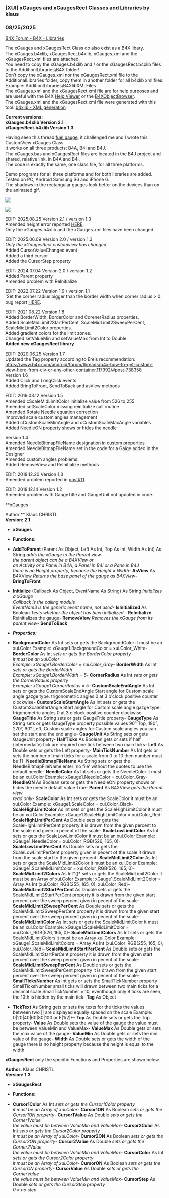###  [XUI] xGauges and xGaugesRect Classes and Libraries by klaus
### 08/25/2025
[B4X Forum - B4X - Libraries](https://www.b4x.com/android/forum/threads/98932/)

The xGauges and xGaugesRect Class do also exist as a B4X libary.  
The xGauges.b4xlib, xGaugesRect.b4xlib, xGauges.xml and the xGaugesRect.xml files are attached.  
You need to copy the xGauges.b4xlib and / or the xGaugesRect.b4xlib files to the AdditionlLibraries\B4X folder!  
Don’t copy the xGauges.xml nor the xGaugesRect.xml file to the AdditionalLibraries folder, copy them in another folder for all b4xlib xml files.  
Example: AdditionlLibraries\B4XlibXMLFiles  
The xGauges.xml and the xGaugesRect.xml file are for help purposes and are useful with the B4X [Help Viewer](https://www.b4x.com/android/forum/threads/b4x-help-viewer.46969/) or the [B4XObjectBrowser](https://www.b4x.com/android/forum/threads/b4a-b4i-b4j-and-b4r-api-documentation-b4x-object-browser.25682/#content).  
The xGauges.xml and the xGaugesRect.xml file were generated with this tool: [b4xlib - XML generation](https://www.b4x.com/android/forum/threads/b4x-xml2map-simple-way-to-parse-xml-documents.74848/)  
  
**Current versions:  
xGauges.b4xlib Version 2.1  
xGaugesRect.b4xlib Version 1.3**  
  
Having seen this thread [fuel gauge](https://www.b4x.com/android/forum/threads/fuel-gauge.98724/#post-622800), it challenged me and I wrote this CustomView xGauges Class.  
It works on all three products: B4A, B4i and B4J.  
The xGauges.bas and xGaugesRect files are located in the B4J project and shared, relative link, in B4A and B4i.  
The code is exactly the same, one class file, for all three platforms.  
  
Demo programs for all three platforms and for both libraries are added.  
Tested on PC, Android Samsung S6 and iPhone 6.  
The shadows in the rectangular gauges look better on the devices than on the animated gif.  
  
![](https://www.b4x.com/android/forum/attachments/118113)  
  
![](https://www.b4x.com/android/forum/attachments/118114)  
  
EDIT: 2025.08.25 Version 2.1 / version 1.3  
Amended height error reported [HERE](https://www.b4x.com/android/forum/threads/xgauges-gauge-horizontal-border-bottom-missing.168371/#content).  
Only the xGauges.b4xlib and the xGauges.xml files have been changed  
  
EDIT: 2025.06.09 Version 2.0 / version 1.3  
*Only the xGaugesRect customview has changed.*  
Added CursorValueChanged event  
Added a third cursor  
Added the CursorStep property  
  
EDIT: 2024.07.04 Version 2.0 / version 1.2  
Added Parent property  
Amended problem with ReInitialize  
  
EDIT: 2022.07.22 Version 1.9 / version 1.1  
'Set the corner radius bigger than the border width when corner radius > 0. bug report [HERE](https://www.b4x.com/android/forum/threads/xgauges-drawing-of-gauge-border-with-non-zero-radius-fills-the-rectangle.141721/).  
  
EDIT: 2021.08.22 Version 1.8  
Added BorderWidth, BorderColor and CorenerRadius properties.  
Added ScaleMidLimit2StartPerCent, ScaleMidLimit2SweepPerCent, ScaleMidLimit2Color properties.  
Added gradient colors for the limit zones.  
Changed setValueMin and setValueMax from Int to Double.  
**Added new xGaugesRect library**  
  
EDIT: 2020.06.25 Version 1.7  
Updated the Tag property according to Erels recommendation:  
<https://www.b4x.com/android/forum/threads/b4x-how-to-get-custom-view-here-from-clv-or-any-other-container.117992/#post-738358>  
Version 1.6  
Added Click and LongClick events  
Added BringToFront, SendToBack and asView methods  
  
EDIT: 2019.03.12 Version 1.5  
Amended cScaleMidLimitColor initialize value from 526 to 255  
Amended setScaleColor missing reinitialize call routine  
Amended Rotate Needle equation correction  
Improved scale custom angles management  
Added cCustomScaleMinAngle and cCustomScaleMaxAngle variables  
Added NeedleON property shows or hides the needle  
  
Version 1.4  
Amended NeedleBitmapFileName designation in custom properties  
Amended NeedleBitmapFileName set in the code for a Gaige added in the Designer  
Amended custom angles problems.  
Added RemoveView and ReInitialize methods  
  
EDIT: 2018.12.20 Version 1.3  
Amended problem reported in [post#11](https://www.b4x.com/android/forum/threads/b4x-xui-xgauges-class.98932/#post-632234).  
  
EDIT: 2018.12.14 Version 1.2  
Amended problem with GaugeTitle and GaugeUnit not updated in code.  
  
**xGauges  
  
Author:** Klaus CHRISTL  
**Version: 2.1**  

- **xGauges**

- **Functions:**

- **AddToParent** (Parent As Object, Left As Int, Top As Int, Width As Int) As String
*adds the xGauge to the Parent view.  
 the parent object can be a B4XView or  
 an Activity or a Panel in B4A, a Panel in B4i or a Pane in B4J  
 there is no Height property, because the Height = Width*- **AsView** As B4XView
*Returns the base panel of the gauge as B4XView*- **BringToFront**
- **Initialize** (Callback As Object, EventName As String) As String
*Initializes a xGauge  
 Callback is the calling module  
 EventNam3 is the generic event name, not used*- **IsInitialized** As Boolean
*Tests whether the object has been initialized.*- **ReInitialize**
Reinitializes the gauge- **RemoveView**
*Removes the xGauge from its parent view*- **SendToBack**

- ***Properties:***

- **BackgroundColor** As Int
sets or gets the BackgroundColor
it must be an xui.Color
Example: xGauge1.BackgroundColor = xui.Color\_White- **BorderColor** As Int
*sets or gets the BorderColor property  
 it must be an xui.Color  
 Example: xGauge1.BorderColor = xui.Color\_Gray*- **BorderWidth** As Int
*sets or gets the BorderWidth  
 Example: xGauge1.BorderWidth = 5*- **CornerRadius** As Int
*sets or gets the CornerRadius property  
 Example: xGauge1.CornerRadius = 5*- **CustomScaleEndAngle** As Int
sets or gets the CustomScaleEndAngle
Start angle for Custom scale angle gazge type.
trigonometric angles 0 at 3 o'clock
positive counter clockwise- **CustomScaleStartAngle** As Int
sets or gets the CustomScaleStartAngle
Start angle for Custom scale angle gazge type.
trigonometric angles 0 at 3 o'clock
positive counter clockwise- **GaugeTitle** As String
sets or gets GaugeTitle property- **GaugeType** As String
sets or gets GaugeType property
possible values 90° Top, 180°, 270°, 90° Left, Custom scale angles
for Custom scale angles you can set the start and the end angle- **GaugeUnit** As String
sets or gets GaugeUnit property- **HalfTicks** As Boolean
gets or sets if half (intermedaite) tick are required
one tick between two main ticks- **Left** As Double
sets or gets the Left property- **MainTickNumber** As Int
gets or sets the number of main ticks
for a scale from 0 to 10 then number must be 11- **NeedleBitmapFileName** As String
sets or gets the NeedleBitmapFileName
enter 'no file' without the quotes to use the default needle- **NeedleColor** As Int
sets or gets the NeedleColor
it must be an xui.Color
Example: xGauge1.NeedleColor = xui.Color\_Gray- **NeedleON** As Boolean
sets or gets the NeedleON property
shows or hides the needle
default value True- **Parent** As B4XView
*gets the Parent view  
 read only*- **ScaleColor** As Int
sets or gets the ScaleColor
it must be an xui.Color
Example: xGauge1.ScaleColor = xui.Color\_Black- **ScaleHighLimitColor** As Int
sets or gets the ScaleHighLimitColor
it must be an xui.Color
Example: xGauge1.ScaleHighLimitColor = xui.Color\_Red- **ScaleHighLimitPerCent** As Double
sets or gets the ScaleHighLimitPerCent property
it is drawn from the given percent to the scale end
given in pecent of the scale- **ScaleLowLimitColor** As Int
sets or gets the ScaleLowLimitColor
it must be an xui.Color
Example: xGauge1.NeedleColor = xui.Color\_RGB(526, 165, 0)- **ScaleLowLimitPerCent** As Double
sets or gets the ScaleLowLimitPerCent property
given in pecent of the scale
it drawn from the scale start to the given percent- **ScaleMidLimit2Color** As Int
sets or gets the ScaleMidLimit2Color
it must be an xui.Color
Example: xGauge1.ScaleMidLimitColor = xui.Color\_RGB(526, 165, 0)- **ScaleMidLimit2Colors** As Int*()*
sets or gets the ScaleMidLimit2Color
it must be an Array of xui.Color
Example: xGauge1.ScaleMidLimit2Color = Array As Int (xui.Color\_RGB(255, 165, 0), xui.Color\_Red)- **ScaleMidLimit2StartPerCent** As Double
sets or gets the ScaleMidLimit2StartPerCent property
it is drawn from the given start percent over the sweep percent
given in pecent of the scale- **ScaleMidLimit2SweepPerCent** As Double
sets or gets the ScaleMidLimit2SweepPerCent property
it is drawn from the given start percent over the sweep percent
given in pecent of the scale- **ScaleMidLimitColor** As Int
sets or gets the ScaleMidLimitColor
it must be an xui.Color
Example: xGauge1.ScaleMidLimitColor = xui.Color\_RGB(526, 165, 0)- **ScaleMidLimitColors** As Int
sets or gets the ScaleMidLimitColors
it must be an Array xui.Color
Example: xGauge1.ScaleMidLimitColors = Array As Int (xui.Color\_RGB(255, 165, 0), xui.Color\_Red)- **ScaleMidLimitStartPerCent** As Double
sets or gets the ScaleMidLimitStartPerCent property
it is drawn from the given start percent over the sweep percent
given in pecent of the scale- **ScaleMidLimitSweepPerCent** As Double
sets or gets the ScaleMidLimitSweepPerCent property
it is drawn from the given start percent over the sweep percent
given in pecent of the scale- **SmallTicksNumber** As Int
gets or sets the SmallTickNumber property
SmallTicksNumber small ticks will drawn between two main ticks
for a decimal scale SmallTickNumber = 10, eventhough only 9 ticks are seen, the 10th is hidden by the main tick- **Tag** As Object
- **TickText** As String
gets or sets the texts for the ticks
the values between two || are displayed equally spaced on the scale
Example: 0|20|40|60|80|100 or E|1/2|F- **Top** As Double
sets or gets the Top property- **Value** As Double
sets the value of the gauge
the value must be between ValueMin and ValueMax- **ValueMax** As Double
gets or sets the max value of the gauge- **ValueMin** As Double
gets or sets the min value of the gauge- **Width** As Double
sets or gets the width of the gauge
there is no height property because the height is equal to the width
  
**xGaugesRect** only the specific Functions and Properties are shown below.  
  
**Author:** Klaus CHRISTL  
**Version: 1.3**  

- **xGaugesRect**

- **Functions:**

- ****Cursor1Color**** As Int
*sets or gets the Cursor1Color property  
 it must be an Array of xui.Color*- ****Cursor1ON**** As Boolean
*sets or gets the Cursor1ON property*- ****Cursor1Value**** As Double
*sets or gets the Corner1Value  
 the value must be between ValueMin and ValueMax*- **Cursor2Color** As Int
*sets or gets the Cursor2Color property  
 it must be an Array of xui.Color*- **Cursor2ON** As Boolean
*sets or gets the Cursor2ON property*- **Cursor2Value** As Double
*sets or gets the Corner2Value  
 the value must be between ValueMin and ValueMax*- **CursorColor** As Int
*sets or gets the Cursor2Color property  
 it must be an Array of xui.Color*- **CursorON** As Boolean
*sets or gets the CursorON property*- **CursorValue** As Double
*sets or gets the CornerValue  
 the value must be between ValueMin and ValueMax*- **CursorStep** As Double
*sets or gets the CursorStep property  
 0 = no step*